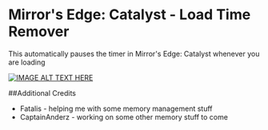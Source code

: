 # Mirror's Edge: Catalyst - Load Time Remover

This automatically pauses the timer in Mirror's Edge: Catalyst whenever you are loading

[![IMAGE ALT TEXT HERE](https://img.youtube.com/vi/YOUTUBE_VIDEO_ID_HERE/0.jpg)](https://www.youtube.com/watch?v=YOUTUBE_VIDEO_ID_HERE)

##Additional Credits

* Fatalis - helping me with some memory management stuff
* CaptainAnderz - working on some other memory stuff to come